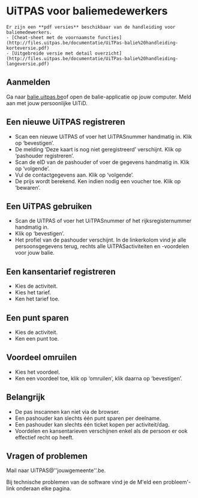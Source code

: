 ---
---

# UiTPAS voor baliemedewerkers

```
Er zijn een **pdf versies** beschikbaar van de handleiding voor baliemedewerkers. 
- [Cheat-sheet met de voornaamste functies](http://files.uitpas.be/documentatie/UiTPas-balie%20handleiding-korteversie.pdf)
- [Uitgebreide versie met detail overzicht](http://files.uitpas.be/documentatie/UiTPas-balie%20handleiding-langeversie.pdf)
```

## Aanmelden

Ga naar [balie.uitpas.be](http://balie.uitpas.be)of open de balie-applicatie op jouw computer. Meld aan met jouw persoonlijke UiTiD.

## Een nieuwe UiTPAS registreren

* Scan een nieuwe UiTPAS of voer het UiTPASnummer handmatig in. Klik op ‘bevestigen’.
* De melding ‘Deze kaart is nog niet geregistreerd’ verschijnt. Klik op ‘pashouder registreren’.
* Scan de eID van de pashouder of voer de gegevens handmatig in. Klik op ‘volgende’.
* Vul de contactgegevens aan. Klik op ‘volgende’.
* De prijs wordt berekend. Ken indien nodig een voucher toe. Klik op ‘bewaren’.

## Een UiTPAS gebruiken

* Scan de UiTPAS of voer het UiTPASnummer of het rijksregisternummer handmatig in.
* Klik op ‘bevestigen’.
* Het profiel van de pashouder verschijnt. In de linkerkolom vind je alle persoonsgegevens terug, rechts alle UiTPASactiviteiten en -voordelen voor jouw balie.

## Een kansentarief registreren

* Kies de activiteit.
* Kies het tarief.
* Ken het tarief toe.

## Een punt sparen

* Kies de activiteit.
* Ken een punt toe.

## Voordeel omruilen

* Kies het voordeel.
* Ken een voordeel toe, klik op ‘omruilen’, klik daarna op ‘bevestigen’.

## Belangrijk

* De pas inscannen kan niet via de browser.
* Een pashouder kan slechts één punt sparen per deelname.
* Een pashouder kan slechts één ticket kopen per activiteit/dag.
* Voordelen en kansentarieven verschijnen enkel als de persoon er ook effectief recht op heeft.

## Vragen of problemen

Mail naar UiTPAS@''jouwgemeente''.be.

Bij technische problemen van de software vind je de M'eld een probleem'-link onderaan elke pagina.
